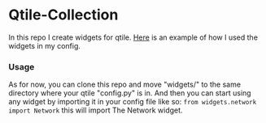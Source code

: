 # Qtile-Collection
In this repo I create widgets for qtile.
[Here](https://github.com/1fadi/Arch/blob/main/.config/qtile/core/bar.py) is an example of how I used the widgets in my config.

### Usage
As for now, you can clone this repo and move "widgets/" to the same directory where your qtile "config.py" is in.
And then you can start using any widget by importing it in your config file
like so: `from widgets.network import Network` this will import The Network widget.
